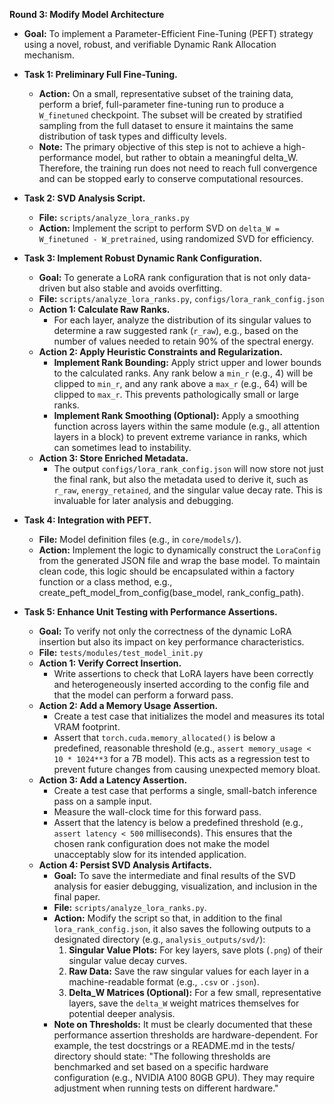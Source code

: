 **Round 3: Modify Model Architecture**

*   **Goal:** To implement a Parameter-Efficient Fine-Tuning (PEFT) strategy using a novel, robust, and verifiable Dynamic Rank Allocation mechanism.
*   **Task 1: Preliminary Full Fine-Tuning.**
    *   **Action:** On a small, representative subset of the training data, perform a brief, full-parameter fine-tuning run to produce a `W_finetuned` checkpoint. The subset will be created by stratified sampling from the full dataset to ensure it maintains the same distribution of task types and difficulty levels.
    *   **Note:** The primary objective of this step is not to achieve a high-performance model, but rather to obtain a meaningful delta_W. Therefore, the training run does not need to reach full convergence and can be stopped early to conserve computational resources.

*   **Task 2: SVD Analysis Script.**
    *   **File:** `scripts/analyze_lora_ranks.py`
    *   **Action:** Implement the script to perform SVD on `delta_W = W_finetuned - W_pretrained`, using randomized SVD for efficiency.

*   **Task 3: Implement Robust Dynamic Rank Configuration.**
    *   **Goal:** To generate a LoRA rank configuration that is not only data-driven but also stable and avoids overfitting.
    *   **File:** `scripts/analyze_lora_ranks.py`, `configs/lora_rank_config.json`
    *   **Action 1: Calculate Raw Ranks.**
        *   For each layer, analyze the distribution of its singular values to determine a raw suggested rank (`r_raw`), e.g., based on the number of values needed to retain 90% of the spectral energy.
    *   **Action 2: Apply Heuristic Constraints and Regularization.**
        *   **Implement Rank Bounding:** Apply strict upper and lower bounds to the calculated ranks. Any rank below a `min_r` (e.g., 4) will be clipped to `min_r`, and any rank above a `max_r` (e.g., 64) will be clipped to `max_r`. This prevents pathologically small or large ranks.
        *   **Implement Rank Smoothing (Optional):** Apply a smoothing function across layers within the same module (e.g., all attention layers in a block) to prevent extreme variance in ranks, which can sometimes lead to instability.
    *   **Action 3: Store Enriched Metadata.**
        *   The output `configs/lora_rank_config.json` will now store not just the final rank, but also the metadata used to derive it, such as `r_raw`, `energy_retained`, and the singular value decay rate. This is invaluable for later analysis and debugging.

*   **Task 4: Integration with PEFT.**
    *   **File:** Model definition files (e.g., in `core/models/`).
    *   **Action:** Implement the logic to dynamically construct the `LoraConfig` from the generated JSON file and wrap the base model. To maintain clean code, this logic should be encapsulated within a factory function or a class method, e.g., create_peft_model_from_config(base_model, rank_config_path).

*   **Task 5: Enhance Unit Testing with Performance Assertions.**
    *   **Goal:** To verify not only the correctness of the dynamic LoRA insertion but also its impact on key performance characteristics.
    *   **File:** `tests/modules/test_model_init.py`
    *   **Action 1: Verify Correct Insertion.**
        *   Write assertions to check that LoRA layers have been correctly and heterogeneously inserted according to the config file and that the model can perform a forward pass.
    *   **Action 2: Add a Memory Usage Assertion.**
        *   Create a test case that initializes the model and measures its total VRAM footprint.
        *   Assert that `torch.cuda.memory_allocated()` is below a predefined, reasonable threshold (e.g., `assert memory_usage < 10 * 1024**3` for a 7B model). This acts as a regression test to prevent future changes from causing unexpected memory bloat.
    *   **Action 3: Add a Latency Assertion.**
        *   Create a test case that performs a single, small-batch inference pass on a sample input.
        *   Measure the wall-clock time for this forward pass.
        *   Assert that the latency is below a predefined threshold (e.g., `assert latency < 500` milliseconds). This ensures that the chosen rank configuration does not make the model unacceptably slow for its intended application.
    *   **Action 4: Persist SVD Analysis Artifacts.**
        *   **Goal:** To save the intermediate and final results of the SVD analysis for easier debugging, visualization, and inclusion in the final paper.
        *   **File:** `scripts/analyze_lora_ranks.py`.
        *   **Action:** Modify the script so that, in addition to the final `lora_rank_config.json`, it also saves the following outputs to a designated directory (e.g., `analysis_outputs/svd/`):
            1.  **Singular Value Plots:** For key layers, save plots (`.png`) of their singular value decay curves.
            2.  **Raw Data:** Save the raw singular values for each layer in a machine-readable format (e.g., `.csv` or `.json`).
            3.  **Delta_W Matrices (Optional):** For a few small, representative layers, save the `delta_W` weight matrices themselves for potential deeper analysis.
        *   **Note on Thresholds:** It must be clearly documented that these performance assertion thresholds are hardware-dependent. For example, the test docstrings or a README.md in the tests/ directory should state: "The following thresholds are benchmarked and set based on a specific hardware configuration (e.g., NVIDIA A100 80GB GPU). They may require adjustment when running tests on different hardware."